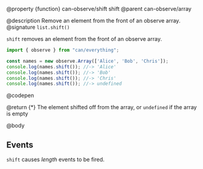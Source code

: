 @property {function} can-observe/shift shift
@parent can-observe/array

@description Remove an element from the front of an observe array.
@signature `list.shift()`

  `shift` removes an element from the front of an observe array.

  ```js
  import { observe } from "can/everything";

  const names = new observe.Array(['Alice', 'Bob', 'Chris']);
  console.log(names.shift()); //-> 'Alice'
  console.log(names.shift()); //-> 'Bob'
  console.log(names.shift()); //-> 'Chris'
  console.log(names.shift()); //-> undefined
  ```
  @codepen

  @return {*} The element shifted off from the array, or `undefined` if the array is empty

@body

## Events

`shift` causes _length_ events to be fired.
